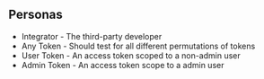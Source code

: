 ﻿## Personas
* Integrator - The third-party developer
* Any Token - Should test for all different permutations of tokens
* User Token - An access token scoped to a non-admin user
* Admin Token - An access token scope to a admin user